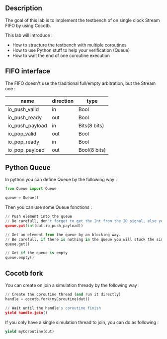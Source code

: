 ## Description
The goal of this lab is to implement the testbench of on single clock Stream FIFO by using Cocotb. 

This lab will introduce :

- How to structure the testbench with multiple coroutines
- How to use Python stuff to help your verification (Queue)
- How to wait the end of one coroutine execution

## FIFO interface 
The FIFO doesn't use the traditional full/empty arbitration, but the Stream one :

| name | direction | type |
| ------ | ----------- | ------ |
| io_push_valid   | in  | Bool         |
| io_push_ready   | out | Bool         |
| io_push_payload | in  | Bits(8 bits) |
| io_pop_valid    | out | Bool         |
| io_pop_ready    | in  | Bool         |
| io_pop_payload  | out | Bool(8 bits) |

## Python Queue
In python you can define Queue by the following way :

```python
from Queue import Queue

queue = Queue()
```

Then you can use some Queue fonctions :

```python
// Push element into the queue
// Be carefull, don't forget to get the Int from the IO signal, else you will put an reference into the queue
queue.put(int(dut.io_push_payload))

// Get an element from the queue by an blocking way.
// Be carefull, if there is nothing in the queue you will stuck the simulation.
queue.get() 

// Get if the queue is empty
queue.empty()
```

## Cocotb fork

You can create on join a simulation thready by the following way :

```python
// Create the coroutine thread (and run it directly)
handle = cocotb.fork(myCoroutine(dut))

// Wait until the handle's coroutine finish
yield handle.join()
```

If you only have a single simulation thread to join, you can do as following :

```python
yield myCoroutine(dut)
```
